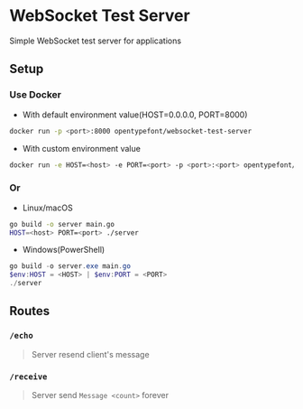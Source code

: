 # WebSocket Test Server
Simple WebSocket test server for applications
## Setup
### Use Docker
- With default environment value(HOST=0.0.0.0, PORT=8000)
```sh
docker run -p <port>:8000 opentypefont/websocket-test-server
```
- With custom environment value
```sh
docker run -e HOST=<host> -e PORT=<port> -p <port>:<port> opentypefont/websocket-test-server
```
### Or
- Linux/macOS
```sh
go build -o server main.go
HOST=<host> PORT=<port> ./server
```
- Windows(PowerShell)
```powershell
go build -o server.exe main.go
$env:HOST = <HOST> | $env:PORT = <PORT>
./server
```
## Routes
### `/echo`
> Server resend client's message
### `/receive`
> Server send `Message <count>` forever